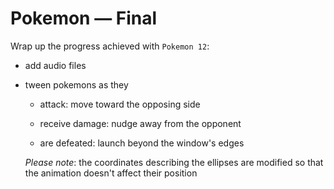 # Pokemon — Final

Wrap up the progress achieved with `Pokemon 12`:

- add audio files

- tween pokemons as they

  - attack: move toward the opposing side

  - receive damage: nudge away from the opponent

  - are defeated: launch beyond the window's edges

  _Please note_: the coordinates describing the ellipses are modified so that the animation doesn't affect their position
